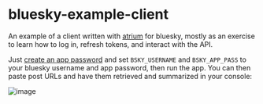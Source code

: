 bluesky-example-client
======================

An example of a client written with [atrium](https://github.com/sugyan/atrium) for bluesky, mostly as an exercise to learn how to log in, refresh tokens, and interact with the API.

Just [create an app password](https://bsky.app/settings/app-passwords) and set `BSKY_USERNAME` and `BSKY_APP_PASS` to your bluesky username and app password, then run the app. You can then paste post URLs and have them retrieved and summarized in your console:

![image](https://github.com/pmsanford/bluesky-example-client/assets/1696007/6d3366a1-6abc-4793-8877-2409ea7fb7ac)
